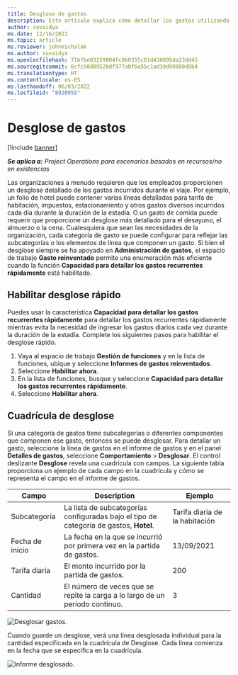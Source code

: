 ```yaml
---
title: Desglose de gastos
description: Este artículo explica cómo detallar los gastos utilizando el espacio de trabajo de gastos reinventado.
author: suvaidya
ms.date: 12/16/2021
ms.topic: article
ms.reviewer: johnmichalak
ms.author: suvaidya
ms.openlocfilehash: 71bfbe83259804fc0b0355c81d430805da23dd45
ms.sourcegitcommit: 6cfc50d89528df977a8f6a55c1ad39d99800d9b4
ms.translationtype: HT
ms.contentlocale: es-ES
ms.lasthandoff: 06/03/2022
ms.locfileid: "8920955"
---
```

# <a name="expense-itemization"></a>Desglose de gastos

[!include [banner](../includes/banner.md)]

_**Se aplica a:** Project Operations para escenarios basados en recursos/no en existencias_

Las organizaciones a menudo requieren que los empleados proporcionen un desglose detallado de los gastos incurridos durante el viaje. Por ejemplo, un folio de hotel puede contener varias líneas detalladas para tarifa de habitación, impuestos, estacionamiento y otros gastos diversos incurridos cada día durante la duración de la estadía. O un gasto de comida puede requerir que proporcione un desglose más detallado para el desayuno, el almuerzo o la cena. Cualesquiera que sean las necesidades de la organización, cada categoría de gasto se puede configurar para reflejar las subcategorías o los elementos de línea que componen un gasto. Si bien el desglose siempre se ha apoyado en **Administración de gastos**, el espacio de trabajo **Gasto reinventado** permite una enumeración más eficiente cuando la función **Capacidad para detallar los gastos recurrentes rápidamente** está habilitado.  

## <a name="enable-quick-itemization"></a>Habilitar desglose rápido 

Puedes usar la característica **Capacidad para detallar los gastos recurrentes rápidamente** para detallar los gastos recurrentes rápidamente mientras evita la necesidad de ingresar los gastos diarios cada vez durante la duración de la estadía. Complete los siguientes pasos para habilitar el desglose rápido.

1. Vaya al espacio de trabajo **Gestión de funciones** y en la lista de funciones, ubique y seleccione **Informes de gastos reinventados**. 
2. Seleccione **Habilitar ahora**. 
3. En la lista de funciones, busque y seleccione **Capacidad para detallar los gastos recurrentes rápidamente**.
4. Seleccione **Habilitar ahora**. 

## <a name="itemization-grid"></a>Cuadrícula de desglose 

Si una categoría de gastos tiene subcategorías o diferentes componentes que componen ese gasto, entonces se puede desglosar. Para detallar un gasto, seleccione la línea de gastos en el informe de gastos y en el panel **Detalles de gastos**, seleccione **Comportamiento** > **Desglosar**. El control deslizante **Desglose** revela una cuadrícula con campos. La siguiente tabla proporciona un ejemplo de cada campo en la cuadrícula y cómo se representa el campo en el informe de gastos. 

|     Campo          |     Description                                                                                  |     Ejemplo              |
|--------------------|--------------------------------------------------------------------------------------------------|--------------------------|
|     Subcategoría    |     La lista de subcategorías configuradas bajo el tipo de categoría de gastos, **Hotel**.             |     Tarifa diaria de la habitación      |
|     Fecha de inicio     |     La fecha en la que se incurrió por primera vez en la partida de gastos.                                           |     13/09/2021           |
|     Tarifa diaria     |     El monto incurrido por la partida de gastos.                                                    |     200                  |
|     Cantidad       |     El número de veces que se repite la carga a lo largo de un período continuo.                       |     3                    |

![Desglosar gastos.](media/Itemization%20screen%201.png)

Cuando guarde un desglose, verá una línea desglosada individual para la cantidad especificada en la cuadrícula de Desglose. Cada línea comienza en la fecha que se especifica en la cuadrícula.

![Informe desglosado.](media/Itemization%20screen%202.png)

